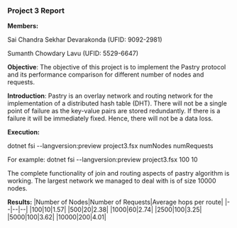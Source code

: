 ### Project 3 Report

**Members:**

Sai Chandra Sekhar Devarakonda (UFID: 9092-2981)

Sumanth Chowdary Lavu (UFID: 5529-6647)

**Objective**: The objective of this project is to implement the Pastry protocol and its performance comparison for different number of nodes and requests.

**Introduction**: Pastry is an overlay network and routing network for the implementation of a distributed hash table (DHT). There will not be a single point of failure as the key-value pairs are stored redundantly. If there is a failure it will be immediately fixed. Hence, there will not be a data loss.

**Execution:**

dotnet fsi --langversion:preview project3.fsx numNodes numRequests

For example: dotnet fsi --langversion:preview project3.fsx 100 10

The complete functionality of join and routing aspects of pastry algorithm is working.
The largest network we managed to deal with is of size 10000 nodes.
 
**Results:**
|Number of Nodes|Number of Requests|Average hops per route|
|--|--|--|
|100|10|1.57|
|500|20|2.38|
|1000|60|2.74|
|2500|100|3.25|
|5000|100|3.62|
|10000|200|4.01|


